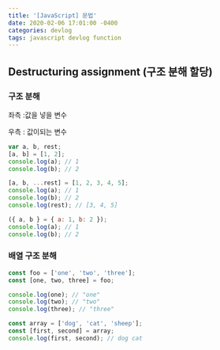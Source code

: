 ```yaml
---
title: '[JavaScript] 문법'
date: 2020-02-06 17:01:00 -0400
categories: devlog
tags: javascript devlog function
---
```


## Destructuring assignment (구조 분해 할당)

### 구조 분해

좌측 :값을 넣을 변수

우측 : 값이되는 변수

```javascript
var a, b, rest;
[a, b] = [1, 2];
console.log(a); // 1
console.log(b); // 2

[a, b, ...rest] = [1, 2, 3, 4, 5];
console.log(a); // 1
console.log(b); // 2
console.log(rest); // [3, 4, 5]

({ a, b } = { a: 1, b: 2 });
console.log(a); // 1
console.log(b); // 2
```

### 배열 구조 분해

```javascript
const foo = ['one', 'two', 'three'];
const [one, two, three] = foo;

console.log(one); // "one"
console.log(two); // "two"
console.log(three); // "three"

const array = ['dog', 'cat', 'sheep'];
const [first, second] = array;
console.log(first, second); // dog cat
```
